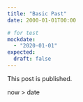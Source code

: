 ```yaml
---
title: "Basic Past"
date: 2000-01-01T00:00

# for test
mockdate:
  - "2020-01-01"
expected:
  draft: false
---
```


This post is published.

now > date

